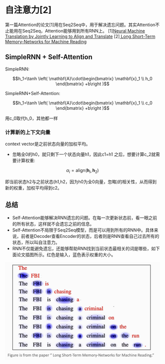 # 自注意力\[2\]
第一篇Attention的论文\[1\]用在Seq2Seq中，用于解决遗忘问题。其实Attention不止能用在Seq2Seq，Attention能够用到所有RNN上。
\[1\][Neural Machine Translation by Jointly Learning to Align and Translate](https://arxiv.org/abs/1409.0473)
\[2\][ Long Short-Term Memory-Networks for Machine Reading](https://arxiv.org/abs/1601.06733)

## SimpleRNN + Self-Attention
SimpleRNN:

$$h_1=\tanh \left( \mathbf{A}\cdot\begin{bmatrix}
 \mathbf{x}_1 \\
 h_0
\end{bmatrix} +b\right )$$

SimpleRNN+Self-Attention:

$$h_1=\tanh \left( \mathbf{A}\cdot\begin{bmatrix}
 \mathbf{x}_1 \\
 c_0
\end{bmatrix} +b\right )$$

用c_0取代h_0，其他都一样

### 计算新的上下文向量
context vector是之前状态向量的加权平均。
- 忽略全0的h0，就只剩下一个状态向量h1，因此c1=h1
之后，想要计算c_2就需要计算权重:

$$\alpha_i=\mathrm{align}(\mathbf{h}_i,\mathbf{h}_2)$$

即当前状态h2与之前状态(h1,h2，因为h0为全0向量，忽略)的相关性，从而得到新的权重，加权平均得到c2。

## 总结
- Self-Attention能够解决RNN遗忘的问题。在每一次更新状态前，看一眼之前的所有状态，这样就不会遗忘之前的信息。
- Self-Attention不局限于Seq2Seq模型，而是可以用到所有的RNN中。具体来说，前者是Decoder查看Encoder的状态，后者则是RNN查看自己过去所有的状态，所以叫自注意力。
- RNN不仅能避免遗忘，还能够帮助RNN找到当前状态最相关的词是哪些，如下面论文插图所示。红色是输入，蓝色表示权重的大小。
<img src="Pasted image 20250414171252.png">

